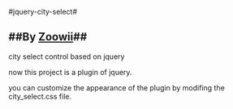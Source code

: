 #jquery-city-select#

##By [Zoowii](http://blog.nocoding.me)##
---
city select control based on jquery

now this project is a plugin of jquery.

you can customize the appearance of the plugin by modifing the city_select.css file.